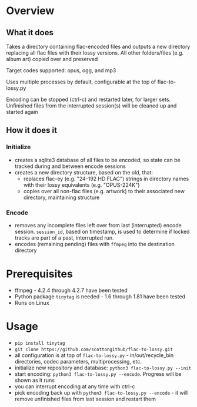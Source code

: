 # Overview
## What it does
Takes a directory containing flac-encoded files and outputs a new directory replacing all flac files with their lossy versions. All other folders/files (e.g. album art) copied over and preserved

Target codes supported: opus, ogg, and mp3

Uses multiple processes by default, configurable at the top of flac-to-lossy.py  

Encoding can be stopped (ctrl-c) and restarted later, for larger sets. Unfinished files from the interrupted session(s) will be cleaned up and started again


## How it does it
### Initialize
* creates a sqlite3 database of all files to be encoded, so state can be tracked during and between encode sessions
* creates a new directory structure, based on the old, that:
  + replaces flac-ey (e.g. "24-192 HD FLAC") strings in directory names with their lossy equivalents (e.g. "OPUS-224K")
  + copies over all non-flac files (e.g. artwork) to their associated new directory, maintaining structure

### Encode
* removes any incomplete files left over from last (interrupted) encode session. `session_id`, based on timestamp, is used to determine if locked tracks are part of a past, interrupted run.
* encodes (remaining pending) files with `ffmpeg` into the destination directory

# Prerequisites
- ffmpeg - 4.2.4 through 4.2.7 have been tested
- Python package `tinytag` is needed - 1.6 through 1.81 have been tested
- Runs on Linux

# Usage
* `pip install tinytag`
* `git clone https://github.com/scottongithub/flac-to-lossy.git`
* all configuration is at top of `flac-to-lossy.py` - in/out/recycle_bin directories, codec parameters, multiprocessing, etc.
* initialize new repository and database: `python3 flac-to-lossy.py --init`
* start encoding: `python3 flac-to-lossy.py --encode`. Progress will be shown as it runs
* you can interrupt encoding at any time with ctrl-c
* pick encoding back up with `python3 flac-to-lossy.py --encode` - it will remove unfinished files from last session and restart them
